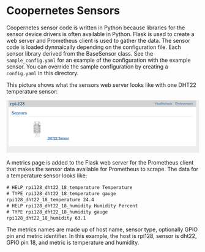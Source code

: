 # Coopernetes Sensors

Coopernetes sensor code is written in Python because libraries for
the sensor device drivers is often available in Python. Flask is used
to create a web server and Prometheus client is used to gather the data.
The sensor code is loaded dynmaically depending on the configuration file.
Each sensor library derived from the BaseSensor class. See the
`sample_config.yaml` for an example of the configuration with the
example sensor. You can override the sample configuration by creating
a `config.yaml` in this directory.

This picture shows what the sensors web server looks like with one DHT22
temperature sensor:

![DHT22 Sensor](dht_sensor.png)

A metrics page is added to the Flask web server for the Prometheus client
that makes the sensor data available for Prometheus to scrape. The data
for a temperature sensor looks like:

    # HELP rpi128_dht22_18_temperature Temperature
    # TYPE rpi128_dht22_18_temperature gauge
    rpi128_dht22_18_temperature 24.4
    # HELP rpi128_dht22_18_humidity Humidity Percent
    # TYPE rpi128_dht22_18_humidity gauge
    rpi128_dht22_18_humidity 63.1

The metrics names are made up of host name, sensor type, optionally GPIO
pin and metric identifier. In this example, the host is rpi128, sensor
is dht22, GPIO pin 18, and metric is temperature and humidity.

